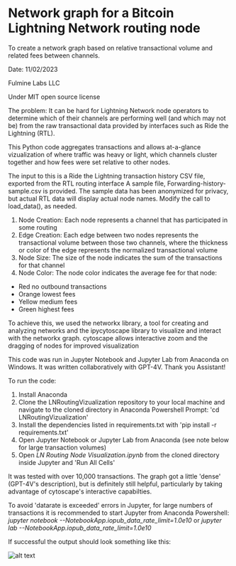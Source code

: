 # Network graph for a Bitcoin Lightning Network routing node

To create a network graph based on relative transactional volume and related fees between channels.

Date: 11/02/2023

Fulmine Labs LLC

Under MIT open source license

The problem: It can be hard for Lightning Network node operators to determine which of their channels are performing well (and which may not be) from the raw transactional data provided by interfaces such as Ride the Lightning (RTL).

This Python code aggregates transactions and allows at-a-glance vizualization of where traffic was heavy or light, which channels cluster together and how fees were set relative to other nodes.

The input to this is a Ride the Lightning transaction history CSV file, exported from the RTL routing interface
A sample file, Forwarding-history-sample.csv is provided. The sample data has been anonymized for privacy, but actual RTL data will display actual node names.
Modify the call to load_data(), as needed.

1. Node Creation: Each node represents a channel that has participated in some routing
2. Edge Creation: Each edge between two nodes represents the transactional volume between those two channels, where the thickness or color of the edge represents the normalized transactional volume
3. Node Size: The size of the node indicates the sum of the transactions for that channel
4. Node Color: The node color indicates the average fee for that node:
 *   Red no outbound transactions
 *   Orange lowest fees
 *   Yellow medium fees 
 *   Green highest fees

To achieve this, we used the networkx library, a tool for creating and analyzing networks and the ipycytoscape library to visualize and interact with the networkx graph.
cytoscape allows interactive zoom and the dragging of nodes for improved visualization

This code was run in Jupyter Notebook and Jupyter Lab from Anaconda on Windows. It was written collaboratively with GPT-4V. Thank you Assistant!

To run the code:
1) Install Anaconda
2) Clone the LNRoutingVizualization repository to your local machine and navigate to the cloned directory in Anaconda Powershell Prompt: 'cd LNRoutingVizualization'
3) Install the dependencies listed in requirements.txt with 'pip install -r requirements.txt'
4) Open Jupyter Notebook or Jupyter Lab from Anaconda (see note below for large transaction volumes)
5) Open _LN Routing Node Visualization.ipynb_ from the cloned directory inside Jupyter and 'Run All Cells'

It was tested with over 10,000 transactions. The graph got a little 'dense' (GPT-4V's description), but is definitely still helpful, particularly by taking advantage of cytoscape's interactive capabilties. 

To avoid 'datarate is exceeded' errors in Jupyter, for large numbers of transactions it is recommended to start Jupyter from Anaconda Powershell:
_jupyter notebook --NotebookApp.iopub_data_rate_limit=1.0e10_
or
_jupyter lab --NotebookApp.iopub_data_rate_limit=1.0e10_

If successful the output should look something like this:



![alt text](sample_output.png "Title")